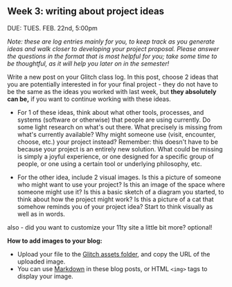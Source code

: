 
## Week 3: writing about project ideas

DUE: TUES. FEB. 22nd, 5:00pm

_Note: these are log entries mainly for you, to keep track as you generate ideas and walk closer to developing your project proposal. Please answer the questions in the format that is most helpful for you; take some time to be thoughtful, as it will help you later on in the semester!_

Write a new post on your Glitch class log. In this post, choose 2 ideas that you are potentially interested in for your final project - they do not have to be the same as the ideas you worked with last week, but **they absolutely can be,** if you want to continue working with these ideas.  

- For 1 of these ideas, think about what other tools, processes, and systems (software or otherwise) that people are using currently. Do some light research on what's out there. What precisely is missing from what's currently available? Why might someone use (visit, encounter, choose, etc.) your project instead? Remember: this doesn't have to be because your project is an entirely new solution. What could be missing is simply a joyful experience, or one designed for a specific group of people, or one using a certain tool or underlying philosophy, etc.

- For the other idea, include 2 visual images. Is this a picture of someone who might want to use your project? Is this an image of the space where someone might use it? Is this a basic sketch of a diagram you started, to think about how the project might work? Is this a picture of a cat that somehow reminds you of your project idea? Start to think visually as well as in words.

also - did you want to customize your 11ty site a little bit more? optional!

**How to add images to your blog:**

- Upload your file to the [Glitch assets folder](https://help.glitch.com/kb/article/43-adding-assets/), and copy the URL of the uploaded image.
- You can use [Markdown](https://help.glitch.com/kb/article/43-adding-assets/) in these blog posts, or HTML `<img>` tags to display your image.
